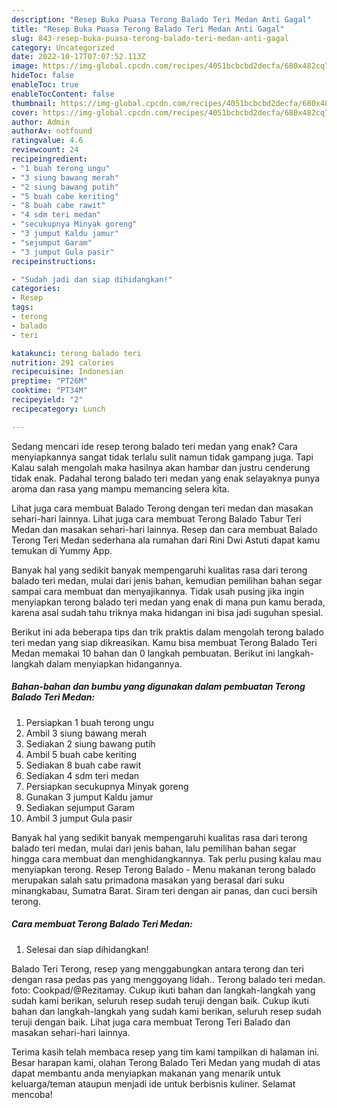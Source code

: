 ```yaml
---
description: "Resep Buka Puasa Terong Balado Teri Medan Anti Gagal"
title: "Resep Buka Puasa Terong Balado Teri Medan Anti Gagal"
slug: 843-resep-buka-puasa-terong-balado-teri-medan-anti-gagal
category: Uncategorized
date: 2022-10-17T07:07:52.113Z
image: https://img-global.cpcdn.com/recipes/4051bcbcbd2decfa/680x482cq70/terong-balado-teri-medan-foto-resep-utama.jpg
hideToc: false
enableToc: true
enableTocContent: false
thumbnail: https://img-global.cpcdn.com/recipes/4051bcbcbd2decfa/680x482cq70/terong-balado-teri-medan-foto-resep-utama.jpg
cover: https://img-global.cpcdn.com/recipes/4051bcbcbd2decfa/680x482cq70/terong-balado-teri-medan-foto-resep-utama.jpg
author: Admin
authorAv: notfound
ratingvalue: 4.6
reviewcount: 24
recipeingredient:
- "1 buah terong ungu"
- "3 siung bawang merah"
- "2 siung bawang putih"
- "5 buah cabe keriting"
- "8 buah cabe rawit"
- "4 sdm teri medan"
- "secukupnya Minyak goreng"
- "3 jumput Kaldu jamur"
- "sejumput Garam"
- "3 jumput Gula pasir"
recipeinstructions:

- "Sudah jadi dan siap dihidangkan!"
categories:
- Resep
tags:
- terong
- balado
- teri

katakunci: terong balado teri 
nutrition: 291 calories
recipecuisine: Indonesian
preptime: "PT26M"
cooktime: "PT34M"
recipeyield: "2"
recipecategory: Lunch

---
```



Sedang mencari ide resep terong balado teri medan yang enak? Cara menyiapkannya sangat tidak terlalu sulit namun tidak gampang juga. Tapi Kalau salah mengolah maka hasilnya akan hambar dan justru cenderung tidak enak. Padahal terong balado teri medan yang enak selayaknya punya aroma dan rasa yang mampu memancing selera kita.


Lihat juga cara membuat Balado Terong dengan teri medan dan masakan sehari-hari lainnya. Lihat juga cara membuat Terong Balado Tabur Teri Medan dan masakan sehari-hari lainnya. Resep dan cara membuat Balado Terong Teri Medan sederhana ala rumahan dari Rini Dwi Astuti dapat kamu temukan di Yummy App.

Banyak hal yang sedikit banyak mempengaruhi kualitas rasa dari terong balado teri medan, mulai dari jenis bahan, kemudian pemilihan bahan segar sampai cara membuat dan menyajikannya. Tidak usah pusing jika ingin menyiapkan terong balado teri medan yang enak di mana pun kamu berada, karena asal sudah tahu triknya maka hidangan ini bisa jadi suguhan spesial.


Berikut ini ada beberapa tips dan trik praktis dalam mengolah terong balado teri medan yang siap dikreasikan. Kamu bisa membuat Terong Balado Teri Medan memakai 10 bahan dan 0 langkah pembuatan. Berikut ini langkah-langkah dalam menyiapkan hidangannya.

<!--inarticleads1-->

##### Bahan-bahan dan bumbu yang digunakan dalam pembuatan Terong Balado Teri Medan:

1. Persiapkan 1 buah terong ungu
1. Ambil 3 siung bawang merah
1. Sediakan 2 siung bawang putih
1. Ambil 5 buah cabe keriting
1. Sediakan 8 buah cabe rawit
1. Sediakan 4 sdm teri medan
1. Persiapkan secukupnya Minyak goreng
1. Gunakan 3 jumput Kaldu jamur
1. Sediakan sejumput Garam
1. Ambil 3 jumput Gula pasir


Banyak hal yang sedikit banyak mempengaruhi kualitas rasa dari terong balado teri medan, mulai dari jenis bahan, lalu pemilihan bahan segar hingga cara membuat dan menghidangkannya. Tak perlu pusing kalau mau menyiapkan terong. Resep Terong Balado - Menu makanan terong balado merupakan salah satu primadona masakan yang berasal dari suku minangkabau, Sumatra Barat. Siram teri dengan air panas, dan cuci bersih terong. 

<!--inarticleads2-->

##### Cara membuat Terong Balado Teri Medan:


1. Selesai dan siap dihidangkan!

Balado Teri Terong, resep yang menggabungkan antara terong dan teri dengan rasa pedas pas yang menggoyang lidah.. Terong balado teri medan. foto: Cookpad/@Rezitamay. Cukup ikuti bahan dan langkah-langkah yang sudah kami berikan, seluruh resep sudah teruji dengan baik. Cukup ikuti bahan dan langkah-langkah yang sudah kami berikan, seluruh resep sudah teruji dengan baik. Lihat juga cara membuat Terong Teri Balado dan masakan sehari-hari lainnya. 

Terima kasih telah membaca resep yang tim kami tampilkan di halaman ini. Besar harapan kami, olahan Terong Balado Teri Medan yang mudah di atas dapat membantu anda menyiapkan makanan yang menarik untuk keluarga/teman ataupun menjadi ide untuk berbisnis kuliner. Selamat mencoba!
